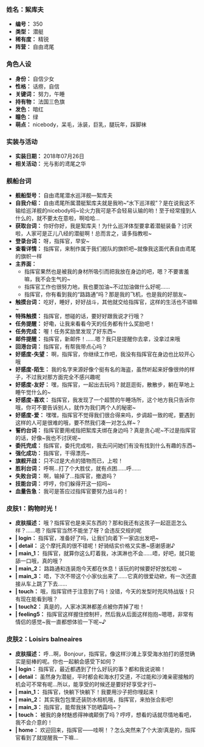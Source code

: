 ### 姓名：絮库夫
* **编号：** 350
* **类型：** 潜艇
* **稀有度：** 精锐
* **阵营：** 自由鸢尾


### 角色人设
* **身份：** 自信少女
* **性格：** 话痨，自信
* **关键词：** 努力，午睡
* **持有物：** 法国三色旗
* **发色：** 暗红
* **瞳色：** 绿
* **萌点：** nicebody，呆毛，泳装，巨乳，腿玩年，踩脚袜


### 实装与活动
* **实装日期：** 2018年07月26日
* **相关活动：** 光与影的鸢尾之华


### 舰船台词
* **舰船型号：** 自由鸢尾潜水巡洋舰—絮库夫
* **自我介绍：** 自由鸢尾所属潜艇絮库夫就是我哟~“水下巡洋舰”？是在说我这不输给巡洋舰的nicebody吗~论火力我可是不会轻易认输的哟！至于经常撞到人什么的，就不要太在意啦，啊哈哈…
* **获取台词：** 你好你好，我是絮库夫！为什么巡洋体型要拿着潜艇装备？讨厌啦，人家可是正儿八经的潜艇啊！总而言之，请多指教啦~
* **登录台词：** 呀，指挥官，早安~
* **查看详情：** 指挥官，来制作属于我们舰队的旗帜吧~就像我这面代表自由鸢尾的旗帜一样
* **主界面：**
  * 指挥官果然也是被我的身材所吸引而把我放在身边的吧，嗯？不要害羞嘛，我不会生气的~
  * 指挥官工作也很努力地，我也要加油~不过加油做什么好呢……
  * 指挥官，你有看到我的“路路通”吗？那是我的飞机，也是我的好朋友~
* **触摸台词：** 吃好，睡好，好好战斗，其他就交给指挥官，这样的生活也不错嘛~
* **特殊触摸：** 指挥官，想碰的话，要好好跟我说才行哦？
* **任务提醒：** 好嘞，让我来看看今天的任务都有什么奖励吧！
* **任务完成：** 喔！任务奖励里发现了好东西~
* **邮件提醒：** 指挥官，新邮件！……嗯？我只是提醒你去拿，没拿过来哦
* **回港台词：** 指挥官，有帮我带点心吗？
* **好感度-失望：** 啊，指挥官，你继续工作吧，我没有指挥官在身边也比较开心哦
* **好感度-陌生：** 我的名字来源好像个挺有名的海盗，虽然听起来好像很帅的样子，不过我对那方面完全不感兴趣呢
* **好感度-友好：** 嘿，指挥官，一起出去玩吗？就逛逛街，散散步，躺在草地上睡午觉什么的~
* **好感度-喜欢：** 指挥官，我发现了一个超赞的午睡场所，这个地方我只告诉你哦，你可不要告诉别人，就作为我们两个人的秘密~
* **好感度-爱：** 嘿嘿，指挥官不觉得我们很合得来吗，步调超一致的呢，要遇到这样的人可是很难的哦，要不然我们凑一对怎么样~？
* **誓约台词：** 指挥官要用戒指把絮库夫绑在身边吗？真是贪心呢~不过是指挥官的话，好像~我也不讨厌呢~
* **委托完成：** 指挥官，委托完成啦，我去问问她们有没有找到什么有趣的东西~
* **强化成功：** 指挥官，干得漂亮~
* **旗舰开战：** 只不过是大点的猎物而已，上啦！
* **胜利台词：** 呼啊…打了个大胜仗，就有点困……呼……
* **失败台词：** 啊，输掉了…指挥官，撤退吗？
* **技能台词：** 哼哼，你们躲得开这一招吗~
* **血量告急：** 我可是答应过指挥官要努力战斗的！


### 皮肤1：购物时光！
* **皮肤描述：** 哦？指挥官也是来买东西的？那和我还有这孩子一起逛逛怎么样？……嗯？指挥官当然不能坐了呀？会违反交规的呢
* **| login：** 指挥官，准备好了吗，让我们向着下一家店出发吧~
* **| detail：** 这个摩托真的很不错呢！好骑结实价格又实惠~感谢感谢♪
* **| main_1：** 指挥官，就算你这么盯着我，冰淇淋也不会……唔，好吧，就只能舔一口哦，真的哦？
* **| main_2：** 路路通和连装炮今天都在休息！该玩的时候要好好放松啦 ~
* **| main_3：** 唔，下次不带这个小家伙出来了……它真的很爱动欸，有一次还直接从车上跳了下去……
* **| touch：** 哦，指挥官终于注意到了吗！没错，今天的发型时兜风特战版！只有现在能看到哦？
* **| touch2：** 真是的，人家冰淇淋都差点被你弄掉了啦！
* **| feeling5：** 指挥官这样握住控制杆，然后我从后面这样抱抱~嗯嗯，非常有情侣的感觉~我一直都想体验一下呢~♪


### 皮肤2：Loisirs balneaires
* **皮肤描述：** 呼…啊，Bonjour，指挥官。像这样沙滩上享受海水拍打的感觉确实是挺棒的呢。你也一起躺会感受下如何？
* **| login：** 指挥官，最近都遇到了什么好玩的事？都和我说说嘛！
* **| detail：** 虽然身为潜艇，平时都会和海水打交道，不过能和沙滩亲密接触的机会可不常有呢…所以，能享受的时候还是要好好享受才行~
* **| main_1：** 指挥官，快躺下快躺下！我要用沙子把你埋起来！
* **| main_2：** 其实我包包里还装防水相机哦，指挥官，来拍张合影吧!
* **| main_3：** 指挥官，能帮我抹下防晒霜吗~？
* **| touch：** 被我的身材魅惑得神魂颠倒了吗？哼哼，想看的话就尽情地看吧，我不会介意的！
* **| home：** 欢迎回来，指挥官——哇啊！？怎么突然来了个大浪!真是的，指挥官看到了就提醒我一下嘛…
